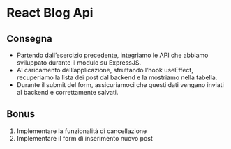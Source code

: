 # React Blog Api

## Consegna
 - Partendo dall’esercizio precedente, integriamo le API che abbiamo sviluppato durante il modulo su ExpressJS.
 - Al caricamento dell’applicazione, sfruttando l’hook useEffect, recuperiamo la lista dei post dal backend e la mostriamo nella tabella.
 - Durante il submit del form, assicuriamoci che questi dati vengano inviati al backend e correttamente salvati.

## Bonus
 1. Implementare la funzionalità di cancellazione
 2. Implementare il form di inserimento nuovo post

